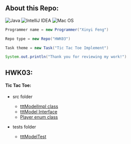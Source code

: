 ## About this Repo:
![Java](https://img.shields.io/badge/java-%23ED8B00.svg?style=for-the-badge&logo=java&logoColor=white)
![IntelliJ IDEA](https://img.shields.io/badge/IntelliJIDEA-000000.svg?style=for-the-badge&logo=intellij-idea&logoColor=white)
![Mac OS](https://img.shields.io/badge/mac%20os-000000?style=for-the-badge&logo=macos&logoColor=F0F0F0)
 ```java
 Programmer name = new Programmer("Xinyi Feng")
 
 Repo type = new Repo("HWK03")
 
 Task theme = new Task("Tic Tac Toe Implement")
 
 System.out.println("Thank you for reviewing my work!")
 
 ```
 ## HWK03:
#### Tic Tac Toe:
   - src folder 
     - [tttModelImpl class](https://github.com/FentPams/cs_5004/blob/main/HWK03/src/tttModelImpl.java)
     - [tttModel Interface](https://github.com/FentPams/cs_5004/blob/main/HWK03/src/tttModel.java)
     - [Player enum class](https://github.com/FentPams/cs_5004/blob/main/HWK03/src/Player.java)
     
   - tests folder
     - [tttModelTest](https://github.com/FentPams/cs_5004/blob/main/HWK03/tests/tttModelTest.java)

